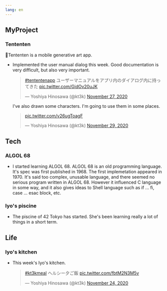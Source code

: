 ```yaml
---
lang: en
---
```


## MyProject

### Tententen

🎨Tententen is a mobile generative art app.

- Implemented the user manual dialog this week. Good documentation is very difficult, but also very important.

  <blockquote class="twitter-tweet"><p lang="ja" dir="ltr"><a href="https://twitter.com/hashtag/tententenapp?src=hash&amp;ref_src=twsrc%5Etfw">#tententenapp</a> ユーザーマニュアルをアプリ内のダイアログ内に持ってきた <a href="https://t.co/GidOv20uJK">pic.twitter.com/GidOv20uJK</a></p>&mdash; Yoshiya Hinosawa (@kt3k) <a href="https://twitter.com/kt3k/status/1332173967000432640?ref_src=twsrc%5Etfw">November 27, 2020</a></blockquote> <script async src="https://platform.twitter.com/widgets.js" charset="utf-8"></script>

  I've also drawn some characters. I'm going to use them in some places.

  <blockquote class="twitter-tweet"><p lang="und" dir="ltr"><a href="https://t.co/v26ugToagF">pic.twitter.com/v26ugToagF</a></p>&mdash; Yoshiya Hinosawa (@kt3k) <a href="https://twitter.com/kt3k/status/1333075666086940674?ref_src=twsrc%5Etfw">November 29, 2020</a></blockquote> <script async src="https://platform.twitter.com/widgets.js" charset="utf-8"></script>

## Tech

### ALGOL 68

- I started learning ALGOL 68. ALGOL 68 is an old programming language. It's spec was first published in 1968. The first implemetation appeared in 1970. It's said too complex, unusable language, and there seemed no serious program written in ALGOL 68. However it influenced C language in some way, and it also gives ideas to Shell language such as if ... fi, case ... esac block, etc.

### Iyo's piscine

- The piscine of 42 Tokyo has started. She's been learning really a lot of things in a short term.

## Life

### Iyo's kitchen

- This week's Iyo's kitchen.

  <blockquote class="twitter-tweet"><p lang="ja" dir="ltr"><a href="https://twitter.com/hashtag/kt3kmeal?src=hash&amp;ref_src=twsrc%5Etfw">#kt3kmeal</a> ヘルシー夕ご飯 <a href="https://t.co/fbtM2N3M5v">pic.twitter.com/fbtM2N3M5v</a></p>&mdash; Yoshiya Hinosawa (@kt3k) <a href="https://twitter.com/kt3k/status/1331209907140378626?ref_src=twsrc%5Etfw">November 24, 2020</a></blockquote> <script async src="https://platform.twitter.com/widgets.js" charset="utf-8"></script>
